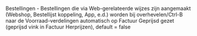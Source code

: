 Bestellingen - Bestellingen die via Web-gerelateerde wijzes zijn aangemaakt (Webshop, Bestellijst koppeling, App, e.d.) worden bij overhevelen/Ctrl-B naar de 
Voorraad-verdelingen automatisch op Factuur Geprijsd gezet (geprijsd vink in Factuur Herprijzen), default = false
